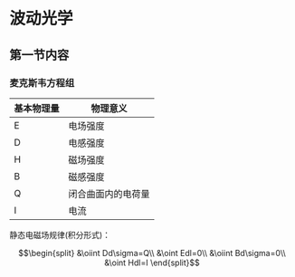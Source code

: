 <head>
  <script src="https://cdn.mathjax.org/mathjax/latest/MathJax.js?config=TeX-AMS-MML_HTMLorMML" type="text/javascript"></script>
  <script type="text/x-mathjax-config">
    MathJax.Hub.Config({
      tex2jax: {
      skipTags: ['script', 'noscript', 'style', 'textarea', 'pre'],
      inlineMath: [['$','$']]
      }
    });
  </script>
</head>

# 波动光学

## 第一节内容

### 麦克斯韦方程组

基本物理量|物理意义
---|---
E|电场强度
D|电感强度
H|磁场强度
B|磁感强度
Q|闭合曲面内的电荷量
I|电流

静态电磁场规律(积分形式)：

$$\begin{split}
    &\oiint Dd\sigma=Q\\
    &\oint Edl=0\\
    &\oiint Bd\sigma=0\\
    &\oint Hdl=I
\end{split}$$

 